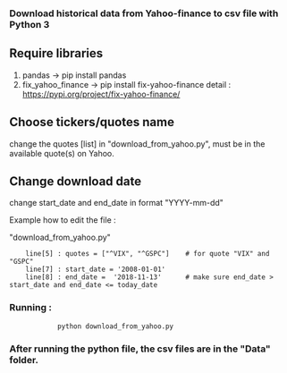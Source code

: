 ### Download historical data from Yahoo-finance to csv file with Python 3 

## Require libraries
1. pandas -> pip install pandas 
2. fix_yahoo_finance -> pip install fix-yahoo-finance   detail : https://pypi.org/project/fix-yahoo-finance/ 

## Choose tickers/quotes name 
change the quotes [list] in "download_from_yahoo.py", must be in the available quote(s) on Yahoo. 

## Change download date 
change start_date and end_date in format "YYYY-mm-dd"

Example how to edit the file :
 
"download_from_yahoo.py" 
        
        line[5] : quotes = ["^VIX", "^GSPC"]    # for quote "VIX" and "GSPC"
        line[7] : start_date = '2008-01-01'
        line[8] : end_date =  '2018-11-13'      # make sure end_date > start_date and end_date <= today_date

  ### Running : 
                python download_from_yahoo.py

### After running the python file, the csv files are in the "Data" folder.


